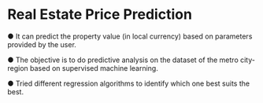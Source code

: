 # Real Estate Price Prediction
● It can predict the property value (in local currency) based on parameters provided by the user.

● The objective is to do predictive analysis on the dataset of the metro city-region based on supervised machine learning.

● Tried different regression algorithms to identify which one best suits the best.
